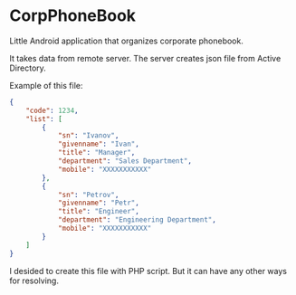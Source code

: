 # CorpPhoneBook

Little Android application that organizes corporate phonebook.

It takes data from remote server. The server creates json file from Active Directory.

Example of this file:

```json
{
    "code": 1234,
    "list": [
        {
            "sn": "Ivanov",
            "givenname": "Ivan",
            "title": "Manager",
            "department": "Sales Department",
            "mobile": "XXXXXXXXXXX"
        },
        {
            "sn": "Petrov",
            "givenname": "Petr",
            "title": "Engineer",
            "department": "Engineering Department",
            "mobile": "XXXXXXXXXXX"
        }
    ]
}
```

I desided to create this file with PHP script. But it can have any other ways for resolving.
